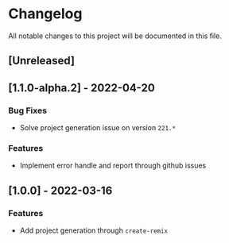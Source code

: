 # Changelog
All notable changes to this project will be documented in this file.

## [Unreleased]
## [1.1.0-alpha.2] - 2022-04-20

### Bug Fixes

- Solve project generation issue on version `221.*`

### Features

- Implement error handle and report through github issues

## [1.0.0] - 2022-03-16

### Features

- Add project generation through `create-remix`

<!-- generated by git-cliff -->
